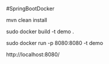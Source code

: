 
#SpringBootDocker


mvn clean install

sudo docker build -t demo .

sudo docker run -p 8080:8080 -t demo

http://localhost:8080/

